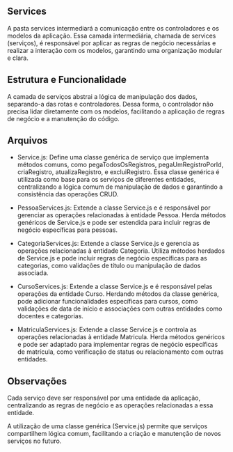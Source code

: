 ## Services

A pasta services intermediará a comunicação entre os controladores e os modelos da aplicação. Essa camada intermediária, chamada de services (serviços), é responsável por aplicar as regras de negócio necessárias e realizar a interação com os modelos, garantindo uma organização modular e clara.

## Estrutura e Funcionalidade

A camada de serviços abstrai a lógica de manipulação dos dados, separando-a das rotas e controladores. Dessa forma, o controlador não precisa lidar diretamente com os modelos, facilitando a aplicação de regras de negócio e a manutenção do código.

## Arquivos 

- Service.js: Define uma classe genérica de serviço que implementa métodos comuns, como pegaTodosOsRegistros, pegaUmRegistroPorId, criaRegistro, atualizaRegistro, e excluiRegistro. Essa classe genérica é utilizada como base para os serviços de diferentes entidades, centralizando a lógica comum de manipulação de dados e garantindo a consistência das operações CRUD.

- PessoaServices.js: Extende a classe Service.js e é responsável por gerenciar as operações relacionadas à entidade Pessoa. Herda métodos genéricos de Service.js e pode ser estendida para incluir regras de negócio específicas para pessoas.

- CategoriaServices.js: Extende a classe Service.js e gerencia as operações relacionadas à entidade Categoria. Utiliza métodos herdados de Service.js e pode incluir regras de negócio específicas para as categorias, como validações de título ou manipulação de dados associada.

- CursoServices.js: Extende a classe Service.js e é responsável pelas operações da entidade Curso. Herdando métodos da classe genérica, pode adicionar funcionalidades específicas para cursos, como validações de data de início e associações com outras entidades como docentes e categorias.

- MatriculaServices.js: Extende a classe Service.js e controla as operações relacionadas à entidade Matricula. Herda métodos genéricos e pode ser adaptado para implementar regras de negócio específicas de matrícula, como verificação de status ou relacionamento com outras entidades.


## Observações

Cada serviço deve ser responsável por uma entidade da aplicação, centralizando as regras de negócio e as operações relacionadas a essa entidade.

A utilização de uma classe genérica (Service.js) permite que serviços compartilhem lógica comum, facilitando a criação e manutenção de novos serviços no futuro.